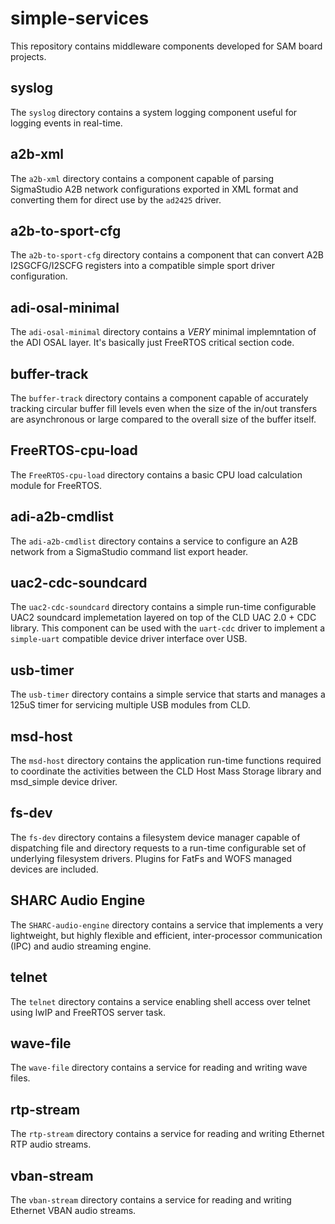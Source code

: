 # simple-services

This repository contains middleware components developed for SAM board projects.

## syslog

The `syslog` directory contains a system logging component useful for logging events in real-time.

## a2b-xml

The `a2b-xml` directory contains a component capable of parsing SigmaStudio A2B network configurations exported in XML format and converting them for direct use by the `ad2425` driver.

## a2b-to-sport-cfg

The `a2b-to-sport-cfg` directory contains a component that can convert A2B I2SGCFG/I2SCFG registers into a compatible simple sport driver configuration.

## adi-osal-minimal

The `adi-osal-minimal` directory contains a *VERY* minimal implemntation of the ADI OSAL layer.  It's basically just FreeRTOS critical section code.

## buffer-track

The `buffer-track` directory contains a component capable of accurately tracking circular buffer fill levels even when the size of the in/out transfers are asynchronous or large compared to the overall size of the buffer itself.

## FreeRTOS-cpu-load

The `FreeRTOS-cpu-load` directory contains a basic CPU load calculation module for FreeRTOS.

## adi-a2b-cmdlist

The `adi-a2b-cmdlist` directory contains a service to configure an A2B network from a SigmaStudio command list export header.

## uac2-cdc-soundcard

The `uac2-cdc-soundcard` directory contains a simple run-time configurable UAC2 soundcard implemetation layered on top of the CLD UAC 2.0 + CDC library.  This component can be used with the `uart-cdc` driver to implement a `simple-uart` compatible device driver interface over USB.

## usb-timer

The `usb-timer` directory contains a simple service that starts and manages a 125uS timer for servicing multiple USB modules from CLD.

## msd-host

The `msd-host` directory contains the application run-time functions required to coordinate the activities between the CLD Host Mass Storage library and msd_simple device driver.

## fs-dev

The `fs-dev` directory contains a filesystem device manager capable of dispatching file and directory
requests to a run-time configurable set of underlying filesystem drivers.  Plugins for FatFs and WOFS managed devices are included.

## SHARC Audio Engine

The `SHARC-audio-engine` directory contains a service that implements a
very lightweight, but highly flexible and efficient, inter-processor communication
(IPC) and audio streaming engine.

## telnet

The `telnet` directory contains a service enabling shell access over telnet using lwIP and FreeRTOS server task.

## wave-file

The `wave-file` directory contains a service for reading and writing wave files.

## rtp-stream

The `rtp-stream` directory contains a service for reading and writing Ethernet RTP audio streams.

## vban-stream

The `vban-stream` directory contains a service for reading and writing Ethernet VBAN audio streams.
